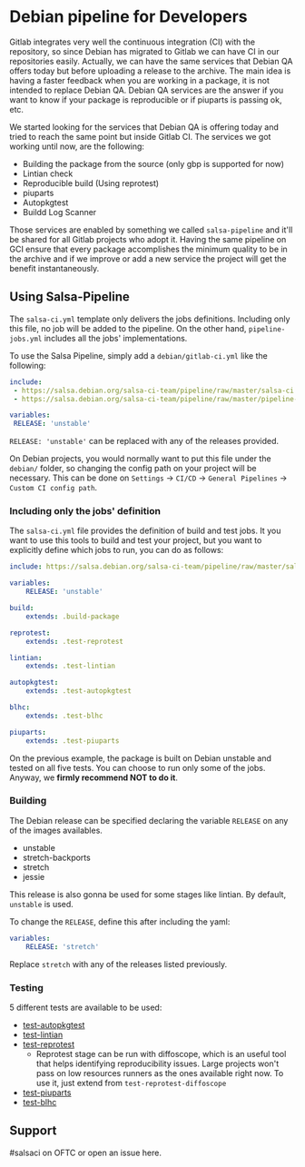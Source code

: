 # Debian pipeline for Developers

Gitlab integrates very well the continuous integration (CI) with the repository, so since Debian has migrated to Gitlab we can have CI in our repositories easily. Actually, we can have the same services that Debian QA offers today but before uploading a release to the archive. The main idea is having a faster feedback when you are working in a package, it is not intended to replace Debian QA. Debian QA services are the answer if you want to know if your package is reproducible or if piuparts is passing ok, etc.

We started looking for the services that Debian QA is offering today and tried to reach the same point but inside Gitlab CI. The services we got working until now, are the following:

 * Building the package from the source (only gbp is supported for now)
 * Lintian check
 * Reproducible build (Using reprotest)
 * piuparts
 * Autopkgtest
 * Buildd Log Scanner

Those services are enabled by something we called `salsa-pipeline` and it'll be shared for all Gitlab projects who adopt it. Having the same pipeline on GCI ensure that every package accomplishes the minimum quality to be in the archive and if we improve or add a new service the project will get the benefit instantaneously.


## Using Salsa-Pipeline

The `salsa-ci.yml` template only delivers the jobs definitions. Including only this file, no job will be added to the pipeline.
On the other hand, `pipeline-jobs.yml` includes all the jobs' implementations.

To use the Salsa Pipeline, simply add a `debian/gitlab-ci.yml` like the following:

```yaml
include: 
 - https://salsa.debian.org/salsa-ci-team/pipeline/raw/master/salsa-ci.yml
 - https://salsa.debian.org/salsa-ci-team/pipeline/raw/master/pipeline-jobs.yml

variables:
 RELEASE: 'unstable'
```

`RELEASE: 'unstable'` can be replaced with any of the releases provided.

On Debian projects, you would normally want to put this file under the `debian/` folder, so changing the config path on your project will be necessary.
This can be done on `Settings` -> `CI/CD` -> `General Pipelines` -> `Custom CI config path`.

### Including only the jobs' definition

The `salsa-ci.yml` file provides the definition of build and test jobs.
It you want to use this tools to build and test your project, but you want to explicitly define which jobs to run, you can do as follows:

```yaml
include: https://salsa.debian.org/salsa-ci-team/pipeline/raw/master/salsa-ci.yml

variables:
    RELEASE: 'unstable'

build:
    extends: .build-package

reprotest:
    extends: .test-reprotest

lintian:
    extends: .test-lintian

autopkgtest:
    extends: .test-autopkgtest

blhc:
    extends: .test-blhc

piuparts:
    extends: .test-piuparts

```

On the previous example, the package is built on Debian unstable and tested on all five tests.
You can choose to run only some of the jobs. 
Anyway, we **firmly recommend NOT to do it**.

### Building
The Debian release can be specified declaring the variable `RELEASE` on any of the images availables.
 - unstable
 - stretch-backports
 - stretch
 - jessie

This release is also gonna be used for some stages like lintian.
By default, `unstable` is used.

To change the `RELEASE`, define this after including the yaml:
```yaml
variables:
    RELEASE: 'stretch'
```
Replace `stretch` with any of the releases listed previously.


### Testing
5 different tests are available to be used:
 - [test-autopkgtest](https://salsa.debian.org/ci-team/autopkgtest/raw/master/doc/README.package-tests.rst)
 - [test-lintian](https://github.com/Debian/lintian)
 - [test-reprotest](https://reproducible-builds.org/tools)
   - Reprotest stage can be run with diffoscope, which is an useful tool that helps identifying reproducibility issues. Large projects won't pass on low resources runners as the ones available right now. To use it, just extend from `test-reprotest-diffoscope`
 - [test-piuparts](https://piuparts.debian.org)
 - [test-blhc](https://qa.debian.org/bls/)

## Support
\#salsaci on OFTC or open an issue here. 